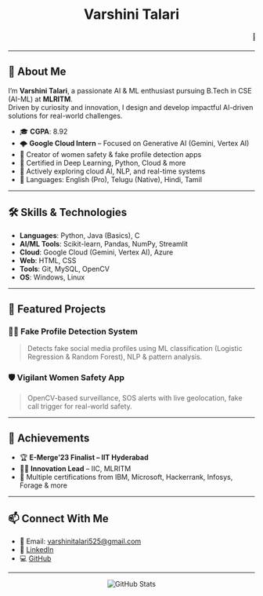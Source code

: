 <!-- ✨ Professional Header with Typing Animation -->
<h1 align="center"> <b> Varshini Talari </b></h1>

<!-- 🚀 Marquee with Your Key Highlights -->
<p align="center">
  <marquee direction="left" scrollamount="6" behavior="scroll">
    💼 Google Cloud GenAI Intern | 🧠 AI & ML Developer | 🏆 E-Merge'23 Finalist @ IIT Hyderabad | 👩‍💻 HTML, CSS, Python, Java, ML | 💡 Innovation Lead @ IIC MLRITM | 📍 Hyderabad | 🔗 <a href="https://www.linkedin.com/in/varshinitalari">LinkedIn</a>
  </marquee>
</p>

---

## 👋 About Me

I’m **Varshini Talari**, a passionate AI & ML enthusiast pursuing B.Tech in CSE (AI-ML) at **MLRITM**.  
Driven by curiosity and innovation, I design and develop impactful AI-driven solutions for real-world challenges.

- 🎓 **CGPA**: 8.92
- 🌩️ **Google Cloud Intern** – Focused on Generative AI (Gemini, Vertex AI)  
- 🚨 Creator of women safety & fake profile detection apps  
- 🧠 Certified in Deep Learning, Python, Cloud & more  
- 🔄 Actively exploring cloud AI, NLP, and real-time systems  
- 💬 Languages: English (Pro), Telugu (Native), Hindi, Tamil

---

## 🛠️ Skills & Technologies

- **Languages**: Python, Java (Basics), C  
- **AI/ML Tools**: Scikit-learn, Pandas, NumPy, Streamlit  
- **Cloud**: Google Cloud (Gemini, Vertex AI), Azure  
- **Web**: HTML, CSS  
- **Tools**: Git, MySQL, OpenCV  
- **OS**: Windows, Linux

---

## 📌 Featured Projects

### 🕵️‍♀️ Fake Profile Detection System
> Detects fake social media profiles using ML classification (Logistic Regression & Random Forest), NLP & pattern analysis.

### 🛡️ Vigilant Women Safety App
> OpenCV-based surveillance, SOS alerts with live geolocation, fake call trigger for real-world safety.

---

## 🏅 Achievements

- 🏆 **E-Merge’23 Finalist – IIT Hyderabad**  
- 👩‍💼 **Innovation Lead** – IIC, MLRITM  
- 🧾 Multiple certifications from IBM, Microsoft, Hackerrank, Infosys, Forage & more  

---

## 📫 Connect With Me

- 📧 Email: varshinitalari525@gmail.com  
- 🔗 [LinkedIn](https://www.linkedin.com/in/varshinitalari)  
- 💻 [GitHub](https://github.com/TalariVarshini)

---

<p align="center">
  <img src="https://github-readme-stats.vercel.app/api?username=TalariVarshini&show_icons=true&theme=calm" alt="GitHub Stats" />
</p>
